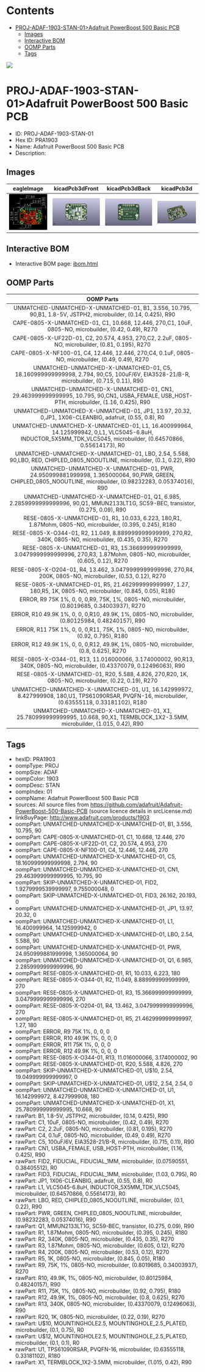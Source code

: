 



Contents
========

* [PROJ-ADAF-1903-STAN-01>Adafruit PowerBoost 500 Basic PCB](#proj-adaf-1903-stan-01adafruit-powerboost-500-basic-pcb)
	* [Images](#images)
	* [Interactive BOM](#interactive-bom)
	* [OOMP Parts](#oomp-parts)
	* [Tags](#tags)
  
![][im]
# PROJ-ADAF-1903-STAN-01>Adafruit PowerBoost 500 Basic PCB

- ID: PROJ-ADAF-1903-STAN-01
- Hex ID: PRA1903
- Name: Adafruit PowerBoost 500 Basic PCB
- Description: 

## Images
  
  

|eagleImage|kicadPcb3dFront|kicadPcb3dBack|kicadPcb3d|
| :---: | :---: | :---: | :---: |
|[![eagleImage](eagleImage_140.png)](eagleImage_600.png)|[![kicadPcb3dFront](kicadPcb3dFront_140.png)](kicadPcb3dFront_600.png)|[![kicadPcb3dBack](kicadPcb3dBack_140.png)](kicadPcb3dBack_600.png)|[![kicadPcb3d](kicadPcb3d_140.png)](kicadPcb3d_600.png)|

## Interactive BOM

- Interactive BOM page: [ibom.html](kicad/bom/ibom.html)

## OOMP Parts
  

|OOMP Parts|
| :---: |
|UNMATCHED-UNMATCHED-X-UNMATCHED-01, B1, 3.556, 10.795, 90,B1, 1.8-5V, JSTPH2, microbuilder, (0.14, 0.425), R90|
|CAPE-0805-X-UNMATCHED-01, C1, 10.668, 12.446, 270,C1, 10uF, 0805-NO, microbuilder, (0.42, 0.49), R270|
|CAPE-0805-X-UF22D-01, C2, 20.574, 4.953, 270,C2, 2.2uF, 0805-NO, microbuilder, (0.81, 0.195), R270|
|CAPE-0805-X-NF100-01, C4, 12.446, 12.446, 270,C4, 0.1uF, 0805-NO, microbuilder, (0.49, 0.49), R270|
|UNMATCHED-UNMATCHED-X-UNMATCHED-01, C5, 18.160999999999998, 2.794, 90,C5, 100uF/6V, EIA3528-21/B-R, microbuilder, (0.715, 0.11), R90|
|UNMATCHED-UNMATCHED-X-UNMATCHED-01, CN1, 29.463999999999995, 10.795, 90,CN1, USBA_FEMALE, USB_HOST-PTH, microbuilder, (1.16, 0.425), R90|
|UNMATCHED-UNMATCHED-X-UNMATCHED-01, JP1, 13.97, 20.32, 0,JP1, 1X06-CLEANBIG, adafruit, (0.55, 0.8), R0|
|UNMATCHED-UNMATCHED-X-UNMATCHED-01, L1, 16.400999964, 14.125999942, 0,L1, VLC5045-6.8uH, INDUCTOR_5X5MM_TDK_VLC5045, microbuilder, (0.64570866, 0.55614173), R0|
|UNMATCHED-UNMATCHED-X-UNMATCHED-01, LBO, 2.54, 5.588, 90,LBO, RED, CHIPLED_0805_NOOUTLINE, microbuilder, (0.1, 0.22), R90|
|UNMATCHED-UNMATCHED-X-UNMATCHED-01, PWR, 24.950999881999998, 1.365000064, 90,PWR, GREEN, CHIPLED_0805_NOOUTLINE, microbuilder, (0.98232283, 0.05374016), R90|
|UNMATCHED-UNMATCHED-X-UNMATCHED-01, Q1, 6.985, 2.2859999999999996, 90,Q1, MMUN2133LT1G, SC59-BEC, transistor, (0.275, 0.09), R90|
|RESE-0805-X-UNMATCHED-01, R1, 10.033, 6.223, 180,R1, 1.87Mohm, 0805-NO, microbuilder, (0.395, 0.245), R180|
|RESE-0805-X-O344-01, R2, 11.049, 8.889999999999999, 270,R2, 340K, 0805-NO, microbuilder, (0.435, 0.35), R270|
|RESE-0805-X-UNMATCHED-01, R3, 15.366999999999999, 3.0479999999999996, 270,R3, 1.87Mohm, 0805-NO, microbuilder, (0.605, 0.12), R270|
|RESE-0805-X-O204-01, R4, 13.462, 3.0479999999999996, 270,R4, 200K, 0805-NO, microbuilder, (0.53, 0.12), R270|
|RESE-0805-X-UNMATCHED-01, R5, 21.462999999999997, 1.27, 180,R5, 1K, 0805-NO, microbuilder, (0.845, 0.05), R180|
|ERROR, R9 75K 1%, 0, 0, 0,R9, 75K, 1%, 0805-NO, microbuilder, (0.8019685, 0.34003937), R270|
|ERROR, R10 49.9K 1%, 0, 0, 0,R10, 49.9K, 1%, 0805-NO, microbuilder, (0.80125984, 0.48240157), R90|
|ERROR, R11 75K 1%, 0, 0, 0,R11, 75K, 1%, 0805-NO, microbuilder, (0.92, 0.795), R180|
|ERROR, R12 49.9K 1%, 0, 0, 0,R12, 49.9K, 1%, 0805-NO, microbuilder, (0.8, 0.625), R270|
|RESE-0805-X-O344-01, R13, 11.016000066, 3.174000002, 90,R13, 340K, 0805-NO, microbuilder, (0.43370079, 0.12496063), R90|
|RESE-0805-X-UNMATCHED-01, R20, 5.588, 4.826, 270,R20, 1K, 0805-NO, microbuilder, (0.22, 0.19), R270|
|UNMATCHED-UNMATCHED-X-UNMATCHED-01, U1, 16.142999972, 8.427999908, 180,U1, TPS61090RSAR, PVQFN-16, microbuilder, (0.63555118, 0.33181102), R180|
|UNMATCHED-UNMATCHED-X-UNMATCHED-01, X1, 25.780999999999995, 10.668, 90,X1, TERMBLOCK_1X2-3.5MM, microbuilder, (1.015, 0.42), R90|

## Tags

- hexID: PRA1903
- oompType: PROJ
- oompSize: ADAF
- oompColor: 1903
- oompDesc: STAN
- oompIndex: 01
- oompName: Adafruit PowerBoost 500 Basic PCB
- sources: All source files from https://github.com/adafruit/Adafruit-PowerBoost-500-Basic-PCB (source licence details in srcLicense.md)
- linkBuyPage: http://www.adafruit.com/products/1903
- oompPart: UNMATCHED-UNMATCHED-X-UNMATCHED-01, B1, 3.556, 10.795, 90
- oompPart: CAPE-0805-X-UNMATCHED-01, C1, 10.668, 12.446, 270
- oompPart: CAPE-0805-X-UF22D-01, C2, 20.574, 4.953, 270
- oompPart: CAPE-0805-X-NF100-01, C4, 12.446, 12.446, 270
- oompPart: UNMATCHED-UNMATCHED-X-UNMATCHED-01, C5, 18.160999999999998, 2.794, 90
- oompPart: UNMATCHED-UNMATCHED-X-UNMATCHED-01, CN1, 29.463999999999995, 10.795, 90
- oompPart: SKIP-UNMATCHED-X-UNMATCHED-01, FID2, 1.9279999539999997, 9.755000048, 0
- oompPart: SKIP-UNMATCHED-X-UNMATCHED-01, FID3, 26.162, 20.193, 0
- oompPart: UNMATCHED-UNMATCHED-X-UNMATCHED-01, JP1, 13.97, 20.32, 0
- oompPart: UNMATCHED-UNMATCHED-X-UNMATCHED-01, L1, 16.400999964, 14.125999942, 0
- oompPart: UNMATCHED-UNMATCHED-X-UNMATCHED-01, LBO, 2.54, 5.588, 90
- oompPart: UNMATCHED-UNMATCHED-X-UNMATCHED-01, PWR, 24.950999881999998, 1.365000064, 90
- oompPart: UNMATCHED-UNMATCHED-X-UNMATCHED-01, Q1, 6.985, 2.2859999999999996, 90
- oompPart: RESE-0805-X-UNMATCHED-01, R1, 10.033, 6.223, 180
- oompPart: RESE-0805-X-O344-01, R2, 11.049, 8.889999999999999, 270
- oompPart: RESE-0805-X-UNMATCHED-01, R3, 15.366999999999999, 3.0479999999999996, 270
- oompPart: RESE-0805-X-O204-01, R4, 13.462, 3.0479999999999996, 270
- oompPart: RESE-0805-X-UNMATCHED-01, R5, 21.462999999999997, 1.27, 180
- oompPart: ERROR, R9 75K 1%, 0, 0, 0
- oompPart: ERROR, R10 49.9K 1%, 0, 0, 0
- oompPart: ERROR, R11 75K 1%, 0, 0, 0
- oompPart: ERROR, R12 49.9K 1%, 0, 0, 0
- oompPart: RESE-0805-X-O344-01, R13, 11.016000066, 3.174000002, 90
- oompPart: RESE-0805-X-UNMATCHED-01, R20, 5.588, 4.826, 270
- oompPart: SKIP-UNMATCHED-X-UNMATCHED-01, U$10, 2.54, 19.049999999999997, 0
- oompPart: SKIP-UNMATCHED-X-UNMATCHED-01, U$12, 2.54, 2.54, 0
- oompPart: UNMATCHED-UNMATCHED-X-UNMATCHED-01, U1, 16.142999972, 8.427999908, 180
- oompPart: UNMATCHED-UNMATCHED-X-UNMATCHED-01, X1, 25.780999999999995, 10.668, 90
- rawPart: B1, 1.8-5V, JSTPH2, microbuilder, (0.14, 0.425), R90
- rawPart: C1, 10uF, 0805-NO, microbuilder, (0.42, 0.49), R270
- rawPart: C2, 2.2uF, 0805-NO, microbuilder, (0.81, 0.195), R270
- rawPart: C4, 0.1uF, 0805-NO, microbuilder, (0.49, 0.49), R270
- rawPart: C5, 100uF/6V, EIA3528-21/B-R, microbuilder, (0.715, 0.11), R90
- rawPart: CN1, USBA_FEMALE, USB_HOST-PTH, microbuilder, (1.16, 0.425), R90
- rawPart: FID2, FIDUCIAL, FIDUCIAL_1MM, microbuilder, (0.07590551, 0.38405512), R0
- rawPart: FID3, FIDUCIAL, FIDUCIAL_1MM, microbuilder, (1.03, 0.795), R0
- rawPart: JP1, 1X06-CLEANBIG, adafruit, (0.55, 0.8), R0
- rawPart: L1, VLC5045-6.8uH, INDUCTOR_5X5MM_TDK_VLC5045, microbuilder, (0.64570866, 0.55614173), R0
- rawPart: LBO, RED, CHIPLED_0805_NOOUTLINE, microbuilder, (0.1, 0.22), R90
- rawPart: PWR, GREEN, CHIPLED_0805_NOOUTLINE, microbuilder, (0.98232283, 0.05374016), R90
- rawPart: Q1, MMUN2133LT1G, SC59-BEC, transistor, (0.275, 0.09), R90
- rawPart: R1, 1.87Mohm, 0805-NO, microbuilder, (0.395, 0.245), R180
- rawPart: R2, 340K, 0805-NO, microbuilder, (0.435, 0.35), R270
- rawPart: R3, 1.87Mohm, 0805-NO, microbuilder, (0.605, 0.12), R270
- rawPart: R4, 200K, 0805-NO, microbuilder, (0.53, 0.12), R270
- rawPart: R5, 1K, 0805-NO, microbuilder, (0.845, 0.05), R180
- rawPart: R9, 75K, 1%, 0805-NO, microbuilder, (0.8019685, 0.34003937), R270
- rawPart: R10, 49.9K, 1%, 0805-NO, microbuilder, (0.80125984, 0.48240157), R90
- rawPart: R11, 75K, 1%, 0805-NO, microbuilder, (0.92, 0.795), R180
- rawPart: R12, 49.9K, 1%, 0805-NO, microbuilder, (0.8, 0.625), R270
- rawPart: R13, 340K, 0805-NO, microbuilder, (0.43370079, 0.12496063), R90
- rawPart: R20, 1K, 0805-NO, microbuilder, (0.22, 0.19), R270
- rawPart: U$10, MOUNTINGHOLE2.5, MOUNTINGHOLE_2.5_PLATED, microbuilder, (0.1, 0.75), R0
- rawPart: U$12, MOUNTINGHOLE2.5, MOUNTINGHOLE_2.5_PLATED, microbuilder, (0.1, 0.1), R0
- rawPart: U1, TPS61090RSAR, PVQFN-16, microbuilder, (0.63555118, 0.33181102), R180
- rawPart: X1, TERMBLOCK_1X2-3.5MM, microbuilder, (1.015, 0.42), R90



[im]: kicadPcb3d_450.png
